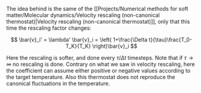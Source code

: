 The idea behind is the same of the [[Projects/Numerical methods for soft matter/Molecular dynamics/Velocity rescaling (non-canonical thermostat)|Velocity rescaling (non-canonical thermostat)]], only that this time the rescaling factor changes:

$$ \bar{v}_i' = \lambda' \bar{v}_i = \left( 1+\frac{\Delta t}{\tau}\frac{T_0-T_K}{T_K} \right)\bar{v}_i $$

Here the rescaling is softer, and done every $\tau/\Delta t$ timesteps. Note that if $\tau \to \infty$ no rescaling is done. Contrary on what we saw in velocity rescaling, here the coefficient can assume either positive or negative values according to the target temperature.
Also this thermostat does not reproduce the canonical fluctuations in the temperature.